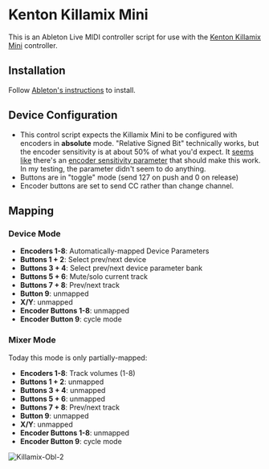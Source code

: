 # Kenton Killamix Mini

This is an Ableton Live MIDI controller script for use with the [Kenton Killamix Mini](https://kentonuk.com/product/killamix-mini/) controller.

## Installation

Follow [Ableton's instructions](https://help.ableton.com/hc/en-us/articles/209072009-Installing-third-party-remote-scripts) to install.

## Device Configuration

- This control script expects the Killamix Mini to be configured with encoders in **absolute** mode. "Relative Signed Bit" technically works, but the encoder sensitivity is at about 50% of what you'd expect. It [seems like](https://github.com/gluon/AbletonLive11_MIDIRemoteScripts/blob/b28d806ee359002b9d0f1cd58ea55a869e42371a/ableton/v3/control_surface/elements/encoder.py#L9) there's an [encoder sensitivity parameter](https://github.com/gluon/AbletonLive11_MIDIRemoteScripts/blob/b28d806ee359002b9d0f1cd58ea55a869e42371a/ableton/v2/control_surface/elements/encoder.py#L86) that should make this work. In my testing, the parameter didn't seem to do anything.
- Buttons are in "toggle" mode (send 127 on push and 0 on release)
- Encoder buttons are set to send CC rather than change channel.

## Mapping


### Device Mode

- **Encoders 1-8**: Automatically-mapped Device Parameters
- **Buttons 1 + 2**: Select prev/next device
- **Buttons 3 + 4**: Select prev/next device parameter bank
- **Buttons 5 + 6**: Mute/solo current track
- **Buttons 7 + 8**: Prev/next track
- **Button 9**: unmapped
- **X/Y**: unmapped
- **Encoder Buttons 1-8**: unmapped
- **Encoder Button 9**: cycle mode

### Mixer Mode

Today this mode is only partially-mapped:

- **Encoders 1-8**: Track volumes (1-8)
- **Buttons 1 + 2**: unmapped
- **Buttons 3 + 4**: unmapped
- **Buttons 5 + 6**: unmapped
- **Buttons 7 + 8**: Prev/next track
- **Button 9**: unmapped
- **X/Y**: unmapped
- **Encoder Buttons 1-8**: unmapped
- **Encoder Button 9**: cycle mode

![Killamix-Obl-2](https://user-images.githubusercontent.com/4128043/178559553-e2f46b23-c7c6-4ed0-be80-a2f36c2bd0a7.png)
